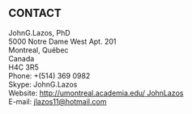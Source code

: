 ## CONTACT

JohnG.Lazos, PhD  
5000 Notre Dame West Apt. 201  
Montreal, Québec  
Canada  
H4C 3R5  
Phone: +(514) 369 0982  
Skype: JohnG.Lazos  
Website: [http://umontreal.academia.edu/ JohnLazos](http://umontreal.academia.edu/JohnLazos)                      
E-mail: [jlazos11@hotmail.com](mailto:%20jlazos11@hotmail.com)